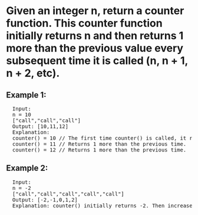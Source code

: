 # Given an integer n, return a counter function. This counter function initially returns n and then returns 1 more than the previous value every subsequent time it is called (n, n + 1, n + 2, etc).

## Example 1:

<pre>
  Input:
  n = 10 
  ["call","call","call"]
  Output: [10,11,12]
  Explanation: 
  counter() = 10 // The first time counter() is called, it returns n.
  counter() = 11 // Returns 1 more than the previous time.
  counter() = 12 // Returns 1 more than the previous time.  
</pre>

## Example 2:

<pre>
  Input: 
  n = -2
  ["call","call","call","call","call"]
  Output: [-2,-1,0,1,2]
  Explanation: counter() initially returns -2. Then increases after each sebsequent call.
</pre>
